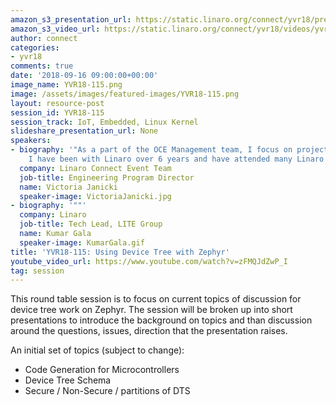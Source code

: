 ```yaml
---
amazon_s3_presentation_url: https://static.linaro.org/connect/yvr18/presentations/yvr18-115.pdf
amazon_s3_video_url: https://static.linaro.org/connect/yvr18/videos/yvr18-115.mp4
author: connect
categories:
- yvr18
comments: true
date: '2018-09-16 09:00:00+00:00'
image_name: YVR18-115.png
image: /assets/images/featured-images/YVR18-115.png
layout: resource-post
session_id: YVR18-115
session_track: IoT, Embedded, Linux Kernel
slideshare_presentation_url: None
speakers:
- biography: '"As a part of the OCE Management team, I focus on project management.
    I have been with Linaro over 6 years and have attended many Linaro Connects."'
  company: Linaro Connect Event Team
  job-title: Engineering Program Director
  name: Victoria Janicki
  speaker-image: VictoriaJanicki.jpg
- biography: '""'
  company: Linaro
  job-title: Tech Lead, LITE Group
  name: Kumar Gala
  speaker-image: KumarGala.gif
title: 'YVR18-115: Using Device Tree with Zephyr'
youtube_video_url: https://www.youtube.com/watch?v=zFMQJdZwP_I
tag: session
---
```


This round table session is to focus on current topics of discussion for device tree work on Zephyr.  The session will be broken up into short presentations to introduce the background on topics and than discussion around the questions, issues, direction that the presentation raises.

An initial set of topics (subject to change):
* Code Generation for Microcontrollers
* Device Tree Schema
* Secure / Non-Secure / partitions of DTS
